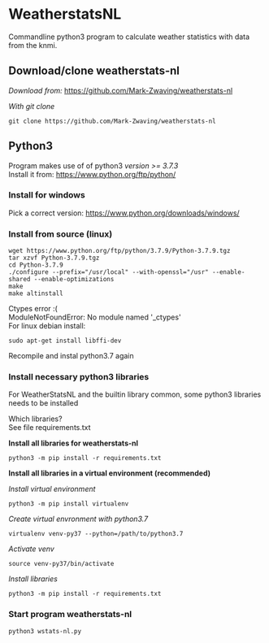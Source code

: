 # WeatherstatsNL

Commandline python3 program to calculate weather statistics with data from the knmi.  

## Download/clone weatherstats-nl
*Download from:*
https://github.com/Mark-Zwaving/weatherstats-nl  

*With git clone*
```
git clone https://github.com/Mark-Zwaving/weatherstats-nl
```

## Python3
Program makes use of of python3 *version >= 3.7.3*  
Install it from: https://www.python.org/ftp/python/  

### Install for windows
Pick a correct version: https://www.python.org/downloads/windows/  

### Install from source (linux)
```
wget https://www.python.org/ftp/python/3.7.9/Python-3.7.9.tgz
tar xzvf Python-3.7.9.tgz
cd Python-3.7.9  
./configure --prefix="/usr/local" --with-openssl="/usr" --enable-shared --enable-optimizations  
make  
make altinstall  
```
Ctypes error :(  
ModuleNotFoundError: No module named '\_ctypes'  
For linux debian install:  
```
sudo apt-get install libffi-dev  
```  
Recompile and instal python3.7 again  
  
### Install necessary python3 libraries  
For WeatherStatsNL and the builtin library common, some python3 libraries needs to be installed    
  
Which libraries?  
See file requirements.txt  

**Install all libraries for weatherstats-nl**  
```
python3 -m pip install -r requirements.txt  
```

**Install all libraries in a virtual environment (recommended)** 
  
*Install virtual environment*  
```
python3 -m pip install virtualenv
``` 
*Create virtual envronment with python3.7*  
```
virtualenv venv-py37 --python=/path/to/python3.7
```  
*Activate venv* 
```
source venv-py37/bin/activate
```  
*Install libraries*  
```
python3 -m pip install -r requirements.txt
```

### Start program weatherstats-nl
```
python3 wstats-nl.py
```
